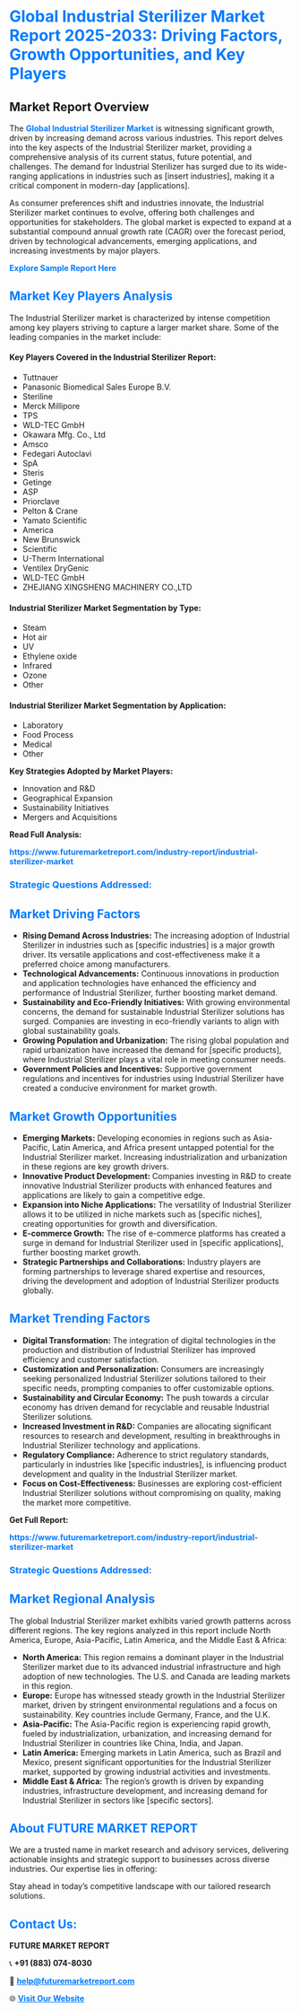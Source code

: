 <h1 style="color: #007BFF;">Global Industrial Sterilizer Market Report 2025-2033: Driving Factors, Growth Opportunities, and Key Players</h1>

<section id="overview">
<h2>Market Report Overview</h2>
<p>The <a href="https://www.futuremarketreport.com/industry-report/industrial-sterilizer-market" style="color: #007BFF; text-decoration: none;"><strong>Global Industrial Sterilizer Market</strong></a> is witnessing significant growth, driven by increasing demand across various industries. This report delves into the key aspects of the Industrial Sterilizer market, providing a comprehensive analysis of its current status, future potential, and challenges. The demand for Industrial Sterilizer has surged due to its wide-ranging applications in industries such as [insert industries], making it a critical component in modern-day [applications].</p>
<p>As consumer preferences shift and industries innovate, the Industrial Sterilizer market continues to evolve, offering both challenges and opportunities for stakeholders. The global market is expected to expand at a substantial compound annual growth rate (CAGR) over the forecast period, driven by technological advancements, emerging applications, and increasing investments by major players.</p>
</section>

<section id="overview">
<p><a href="https://www.futuremarketreport.com/request-sample/reportId=52916" style="color: #007BFF; text-decoration: none;"><strong>Explore Sample Report Here</strong></a></p>
</section>

<section id="key-players">
<h2 style="color: #007BFF;">Market Key Players Analysis</h2>
<p>The Industrial Sterilizer market is characterized by intense competition among key players striving to capture a larger market share. Some of the leading companies in the market include:</p>
<h4>Key Players Covered in the Industrial Sterilizer Report:</h4>
<ul><li>Tuttnauer</li><li>Panasonic Biomedical Sales Europe B.V.</li><li>Steriline</li><li>Merck Millipore</li><li>TPS</li><li>WLD-TEC GmbH</li><li>Okawara Mfg. Co., Ltd</li><li>Amsco</li><li>Fedegari Autoclavi</li><li>SpA</li><li>Steris</li><li>Getinge</li><li>ASP</li><li>Priorclave</li><li>Pelton &amp; Crane</li><li>Yamato Scientific</li><li>America</li><li>New Brunswick</li><li>Scientific</li><li>U-Therm International</li><li>Ventilex DryGenic</li><li>WLD-TEC GmbH</li><li>ZHEJIANG XINGSHENG MACHINERY CO.,LTD</li></ul>
<h4>Industrial Sterilizer Market Segmentation by Type:</h4>
<ul><li>Steam</li><li>Hot air</li><li>UV</li><li>Ethylene oxide</li><li>Infrared</li><li>Ozone</li><li>Other</li></ul>

<h4>Industrial Sterilizer Market Segmentation by Application:</h4>
<ul><li>Laboratory</li><li>Food Process</li><li>Medical</li><li>Other</li></ul>
<p><strong>Key Strategies Adopted by Market Players:</strong></p>
<ul>
<li>Innovation and R&D</li>
<li>Geographical Expansion</li>
<li>Sustainability Initiatives</li>
<li>Mergers and Acquisitions</li>
</ul>
</section>

<section>
<p><strong>Read Full Analysis: </strong></p><a href="https://www.futuremarketreport.com/industry-report/industrial-sterilizer-market" style="color: #007BFF; text-decoration: none;"><strong>https://www.futuremarketreport.com/industry-report/industrial-sterilizer-market</strong></a>
<h3 style="color: #007BFF;">Strategic Questions Addressed:</h3>
</section>

<section id="driving-factors">
<h2 style="color: #007BFF;">Market Driving Factors</h2>
<ul>
<li><strong>Rising Demand Across Industries:</strong> The increasing adoption of Industrial Sterilizer in industries such as [specific industries] is a major growth driver. Its versatile applications and cost-effectiveness make it a preferred choice among manufacturers.</li>
<li><strong>Technological Advancements:</strong> Continuous innovations in production and application technologies have enhanced the efficiency and performance of Industrial Sterilizer, further boosting market demand.</li>
<li><strong>Sustainability and Eco-Friendly Initiatives:</strong> With growing environmental concerns, the demand for sustainable Industrial Sterilizer solutions has surged. Companies are investing in eco-friendly variants to align with global sustainability goals.</li>
<li><strong>Growing Population and Urbanization:</strong> The rising global population and rapid urbanization have increased the demand for [specific products], where Industrial Sterilizer plays a vital role in meeting consumer needs.</li>
<li><strong>Government Policies and Incentives:</strong> Supportive government regulations and incentives for industries using Industrial Sterilizer have created a conducive environment for market growth.</li>
</ul>
</section>

<section id="growth-opportunities">
<h2 style="color: #007BFF;">Market Growth Opportunities</h2>
<ul>
<li><strong>Emerging Markets:</strong> Developing economies in regions such as Asia-Pacific, Latin America, and Africa present untapped potential for the Industrial Sterilizer market. Increasing industrialization and urbanization in these regions are key growth drivers.</li>
<li><strong>Innovative Product Development:</strong> Companies investing in R&D to create innovative Industrial Sterilizer products with enhanced features and applications are likely to gain a competitive edge.</li>
<li><strong>Expansion into Niche Applications:</strong> The versatility of Industrial Sterilizer allows it to be utilized in niche markets such as [specific niches], creating opportunities for growth and diversification.</li>
<li><strong>E-commerce Growth:</strong> The rise of e-commerce platforms has created a surge in demand for Industrial Sterilizer used in [specific applications], further boosting market growth.</li>
<li><strong>Strategic Partnerships and Collaborations:</strong> Industry players are forming partnerships to leverage shared expertise and resources, driving the development and adoption of Industrial Sterilizer products globally.</li>
</ul>
</section>

<section id="trending-factors">
<h2 style="color: #007BFF;">Market Trending Factors</h2>
<ul>
<li><strong>Digital Transformation:</strong> The integration of digital technologies in the production and distribution of Industrial Sterilizer has improved efficiency and customer satisfaction.</li>
<li><strong>Customization and Personalization:</strong> Consumers are increasingly seeking personalized Industrial Sterilizer solutions tailored to their specific needs, prompting companies to offer customizable options.</li>
<li><strong>Sustainability and Circular Economy:</strong> The push towards a circular economy has driven demand for recyclable and reusable Industrial Sterilizer solutions.</li>
<li><strong>Increased Investment in R&D:</strong> Companies are allocating significant resources to research and development, resulting in breakthroughs in Industrial Sterilizer technology and applications.</li>
<li><strong>Regulatory Compliance:</strong> Adherence to strict regulatory standards, particularly in industries like [specific industries], is influencing product development and quality in the Industrial Sterilizer market.</li>
<li><strong>Focus on Cost-Effectiveness:</strong> Businesses are exploring cost-efficient Industrial Sterilizer solutions without compromising on quality, making the market more competitive.</li>
</ul>
</section>

<section>
<p><strong>Get Full Report: </strong></p><a href="https://www.futuremarketreport.com/industry-report/industrial-sterilizer-market" style="color: #007BFF; text-decoration: none;"><strong>https://www.futuremarketreport.com/industry-report/industrial-sterilizer-market</strong></a>
<h3 style="color: #007BFF;">Strategic Questions Addressed:</h3>
</section>


<section id="regional-analysis">
<h2 style="color: #007BFF;">Market Regional Analysis</h2>
<p>The global Industrial Sterilizer market exhibits varied growth patterns across different regions. The key regions analyzed in this report include North America, Europe, Asia-Pacific, Latin America, and the Middle East & Africa:</p>
<ul>
<li><strong>North America:</strong> This region remains a dominant player in the Industrial Sterilizer market due to its advanced industrial infrastructure and high adoption of new technologies. The U.S. and Canada are leading markets in this region.</li>
<li><strong>Europe:</strong> Europe has witnessed steady growth in the Industrial Sterilizer market, driven by stringent environmental regulations and a focus on sustainability. Key countries include Germany, France, and the U.K.</li>
<li><strong>Asia-Pacific:</strong> The Asia-Pacific region is experiencing rapid growth, fueled by industrialization, urbanization, and increasing demand for Industrial Sterilizer in countries like China, India, and Japan.</li>
<li><strong>Latin America:</strong> Emerging markets in Latin America, such as Brazil and Mexico, present significant opportunities for the Industrial Sterilizer market, supported by growing industrial activities and investments.</li>
<li><strong>Middle East & Africa:</strong> The region’s growth is driven by expanding industries, infrastructure development, and increasing demand for Industrial Sterilizer in sectors like [specific sectors].</li>
</ul>
</section>

<footer>
<h2 style="color: #007BFF;">About FUTURE MARKET REPORT</h2>
<p>We are a trusted name in market research and advisory services, delivering actionable insights and strategic support to businesses across diverse industries. Our expertise lies in offering:</p>

<p>Stay ahead in today’s competitive landscape with our tailored research solutions.</p>

<h2 style="color: #007BFF;">Contact Us:</h2>
<p><strong>FUTURE MARKET REPORT</strong></p>
<p>📞 <strong>+91 (883) 074-8030</strong></p>
<p>📧 <strong><a href="mailto:help@futuremarketreport.com" style="color: #007BFF;">help@futuremarketreport.com</a></strong></p>
<p>🌐 <strong><a href="https://www.futuremarketreport.com/" style="color: #007BFF;">Visit Our Website</a></strong></p>
</footer>